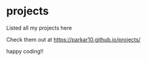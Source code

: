 # projects
Listed all my projects here

Check them out at https://parkar10.github.io/projects/

happy coding!!



